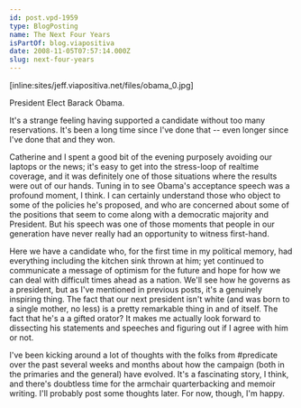 ```yaml
---
id: post.vpd-1959
type: BlogPosting
name: The Next Four Years
isPartOf: blog.viapositiva
date: 2008-11-05T07:57:14.000Z
slug: next-four-years
---
```

\[inline:sites/jeff.viapositiva.net/files/obama\_0.jpg\]

President Elect Barack Obama.

It's a strange feeling having supported a candidate without too many reservations. It's been a long time since I've done that -- even longer since I've done that and they won.

Catherine and I spent a good bit of the evening purposely avoiding our laptops or the news; it's easy to get into the stress-loop of realtime coverage, and it was definitely one of those situations where the results were out of our hands. Tuning in to see Obama's acceptance speech was a profound moment, I think. I can certainly understand those who object to some of the policies he's proposed, and who are concerned about some of the positions that seem to come along with a democratic majority and President. But his speech was one of those moments that people in our generation have never really had an opportunity to witness first-hand.

Here we have a candidate who, for the first time in my political memory, had everything including the kitchen sink thrown at him; yet continued to communicate a message of optimism for the future and hope for how we can deal with difficult times ahead as a nation. We'll see how he governs as a president, but as I've mentioned in previous posts, it's a genuinely inspiring thing. The fact that our next president isn't white (and was born to a single mother, no less) is a pretty remarkable thing in and of itself. The fact that he's a a gifted orator? It makes me actually look forward to dissecting his statements and speeches and figuring out if I agree with him or not.

I've been kicking around a lot of thoughts with the folks from #predicate over the past several weeks and months about how the campaign (both in the primaries and the general) have evolved. It's a fascinating story, I think, and there's doubtless time for the armchair quarterbacking and memoir writing. I'll probably post some thoughts later. For now, though, I'm happy.
